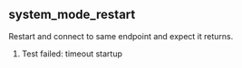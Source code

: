 
## system_mode_restart

Restart and connect to same endpoint and expect it returns.

1. Test failed: timeout startup
